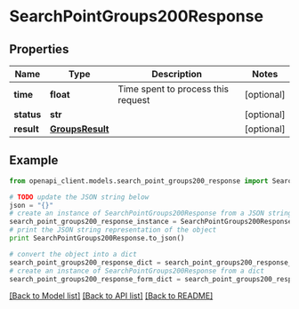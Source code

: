 # SearchPointGroups200Response


## Properties
Name | Type | Description | Notes
------------ | ------------- | ------------- | -------------
**time** | **float** | Time spent to process this request | [optional] 
**status** | **str** |  | [optional] 
**result** | [**GroupsResult**](GroupsResult.md) |  | [optional] 

## Example

```python
from openapi_client.models.search_point_groups200_response import SearchPointGroups200Response

# TODO update the JSON string below
json = "{}"
# create an instance of SearchPointGroups200Response from a JSON string
search_point_groups200_response_instance = SearchPointGroups200Response.from_json(json)
# print the JSON string representation of the object
print SearchPointGroups200Response.to_json()

# convert the object into a dict
search_point_groups200_response_dict = search_point_groups200_response_instance.to_dict()
# create an instance of SearchPointGroups200Response from a dict
search_point_groups200_response_form_dict = search_point_groups200_response.from_dict(search_point_groups200_response_dict)
```
[[Back to Model list]](../README.md#documentation-for-models) [[Back to API list]](../README.md#documentation-for-api-endpoints) [[Back to README]](../README.md)


